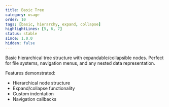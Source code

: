 ```yaml
---
title: Basic Tree
category: usage
order: 10
tags: [basic, hierarchy, expand, collapse]
highlightLines: [5, 6, 7]
status: stable
since: 1.0.0
hidden: false
---
```


Basic hierarchical tree structure with expandable/collapsible nodes. Perfect for file systems, navigation menus, and any nested data representation.

Features demonstrated:
- Hierarchical node structure
- Expand/collapse functionality
- Custom indentation
- Navigation callbacks
